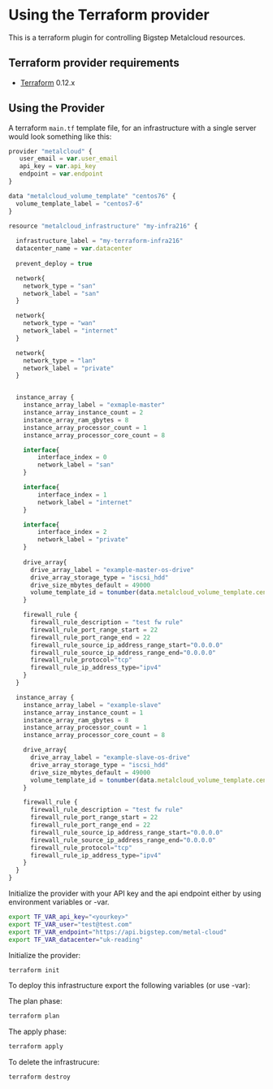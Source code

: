 # Using the Terraform provider

This is a terraform plugin for controlling Bigstep Metalcloud resources.

## Terraform provider requirements


-	[Terraform](https://www.terraform.io/downloads.html) 0.12.x


## Using the Provider

A terraform `main.tf` template file, for an infrastructure with a single server would look something like this:

```javascript
provider "metalcloud" {
   user_email = var.user_email
   api_key = var.api_key 
   endpoint = var.endpoint
}

data "metalcloud_volume_template" "centos76" {
  volume_template_label = "centos7-6"
}

resource "metalcloud_infrastructure" "my-infra216" {
  
  infrastructure_label = "my-terraform-infra216"
  datacenter_name = var.datacenter
  
  prevent_deploy = true

  network{
    network_type = "san"
    network_label = "san"
  }

  network{
    network_type = "wan"
    network_label = "internet"
  }

  network{
    network_type = "lan"
    network_label = "private"
  }


  instance_array {
    instance_array_label = "exmaple-master"
    instance_array_instance_count = 2
    instance_array_ram_gbytes = 8
    instance_array_processor_count = 1
    instance_array_processor_core_count = 8

    interface{
        interface_index = 0
        network_label = "san"
    }

    interface{
        interface_index = 1
        network_label = "internet"
    }

    interface{
        interface_index = 2
        network_label = "private"
    }
    
    drive_array{
      drive_array_label = "example-master-os-drive"
      drive_array_storage_type = "iscsi_hdd"
      drive_size_mbytes_default = 49000
      volume_template_id = tonumber(data.metalcloud_volume_template.centos76.id)
    }

    firewall_rule {
      firewall_rule_description = "test fw rule"
      firewall_rule_port_range_start = 22
      firewall_rule_port_range_end = 22
      firewall_rule_source_ip_address_range_start="0.0.0.0"
      firewall_rule_source_ip_address_range_end="0.0.0.0"
      firewall_rule_protocol="tcp"
      firewall_rule_ip_address_type="ipv4"
    }
  }

  instance_array {
    instance_array_label = "example-slave"  
    instance_array_instance_count = 1
    instance_array_ram_gbytes = 8
    instance_array_processor_count = 1
    instance_array_processor_core_count = 8

    drive_array{
      drive_array_label = "example-slave-os-drive"
      drive_array_storage_type = "iscsi_hdd"
      drive_size_mbytes_default = 49000
      volume_template_id = tonumber(data.metalcloud_volume_template.centos76.id)
    }

    firewall_rule {
      firewall_rule_description = "test fw rule"
      firewall_rule_port_range_start = 22
      firewall_rule_port_range_end = 22
      firewall_rule_source_ip_address_range_start="0.0.0.0"
      firewall_rule_source_ip_address_range_end="0.0.0.0"
      firewall_rule_protocol="tcp"
      firewall_rule_ip_address_type="ipv4"
    }
  }
}


```


Initialize the provider with your API key and the api endpoint either by using environment variables or -var.

```bash
export TF_VAR_api_key="<yourkey>"
export TF_VAR_user="test@test.com"
export TF_VAR_endpoint="https://api.bigstep.com/metal-cloud"
export TF_VAR_datacenter="uk-reading"
```

Initialize the provider:
```bash
terraform init
```

To deploy this infrastructure export the following variables (or use -var):

The plan phase:
```bash
terraform plan
```

The apply phase:
```bash
terraform apply
```

To delete the infrastrucure:
```bash
terraform destroy
```
